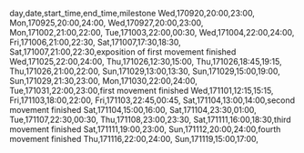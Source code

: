 day,date,start_time,end_time,milestone
Wed,170920,20:00,23:00,
Mon,170925,20:00,24:00,
Wed,170927,20:00,23:00,
Mon,171002,21:00,22:00,
Tue,171003,22:00,00:30,
Wed,171004,22:00,24:00,
Fri,171006,21:00,22:30,
Sat,171007,17:30,18:30,
Sat,171007,21:00,22:30,exposition of first movement finished
Wed,171025,22:00,24:00,
Thu,171026,12:30,15:00,
Thu,171026,18:45,19:15,
Thu,171026,21:00,22:00,
Sun,171029,13:00,13:30,
Sun,171029,15:00,19:00,
Sun,171029,21:30,23:00,
Mon,171030,22:00,24:00,
Tue,171031,22:00,23:00,first movement finished
Wed,171101,12:15,15:15,
Fri,171103,18:00,22:00,
Fri,171103,22:45,00:45,
Sat,171104,13:00,14:00,second movement finished
Sat,171104,15:00,16:00,
Sat,171104,23:30,01:00,
Tue,171107,22:30,00:30,
Thu,171108,23:00,23:30,
Sat,171111,16:00,18:30,third movement finished
Sat,171111,19:00,23:00,
Sun,171112,20:00,24:00,fourth movement finished
Thu,171116,22:00,24:00,
Sun,171119,15:00,17:00,
